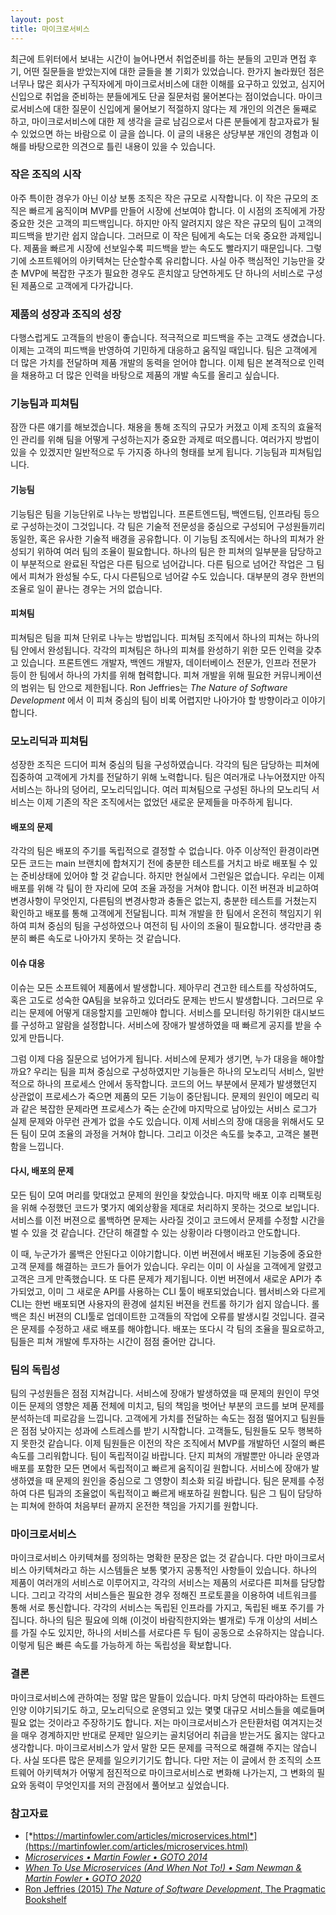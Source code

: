 ```yaml
---
layout: post
title: 마이크로서비스
---
```

최근에 트위터에서 보내는 시간이 늘어나면서 취업준비를 하는 분들의 고민과 면접 후기, 어떤 질문들을 받았는지에 대한 글들을 볼 기회가 있었습니다. 한가지 놀라웠던 점은 너무나 많은 회사가 구직자에게 마이크로서비스에 대한 이해를 요구하고 있었고, 심지어 신입으로 취업을 준비하는 분들에게도 단골 질문처럼 물어본다는 점이었습니다. 마이크로서비스에 대한 질문이 신입에게 물어보기 적절하지 않다는 제 개인의 의견은 둘째로 하고, 마이크로서비스에 대한 제 생각을 글로 남김으로서 다른 분들에게 참고자료가 될 수 있었으면 하는 바람으로 이 글을 씁니다. 이 글의 내용은 상당부분 개인의 경험과 이해를 바탕으로한 의견으로 틀린 내용이 있을 수 있습니다.

### 작은 조직의 시작
아주 특이한 경우가 아닌 이상 보통 조직은 작은 규모로 시작합니다. 이 작은 규모의 조직은 빠르게 움직이며 MVP를 만들어 시장에 선보여야 합니다. 이 시점의 조직에게 가장 중요한 것은 고객의 피드백입니다. 하지만 아직 알려지지 않은 작은 규모의 팀이 고객의 피드백을 받기란 쉽지 않습니다. 그러므로 이 작은 팀에게 속도는 더욱 중요한 과제입니다. 제품을 빠르게 시장에 선보일수록 피드백을 받는 속도도 빨라지기 때문입니다. 그렇기에 소프트웨어의 아키텍쳐는 단순할수록 유리합니다. 사실 아주 핵심적인 기능만을 갖춘 MVP에 복잡한 구조가 필요한 경우도 흔치않고 당연하게도 단 하나의 서비스로 구성된 제품으로 고객에게 다가갑니다.

### 제품의 성장과 조직의 성장
다행스럽게도 고객들의 반응이 좋습니다. 적극적으로 피드백을 주는 고객도 생겼습니다. 이제는 고객의 피드백을 반영하여 기민하게 대응하고 움직일 때입니다. 팀은 고객에게 더 많은 가치를 전달하며 제품 개발의 동력을 얻어야 합니다. 이제 팀은 본격적으로 인력을 채용하고 더 많은 인력을 바탕으로 제품의 개발 속도를 올리고 싶습니다.

### 기능팀과 피쳐팀
잠깐 다른 얘기를 해보겠습니다. 채용을 통해 조직의 규모가 커졌고 이제 조직의 효율적인 관리를 위해 팀을 어떻게 구성하는지가 중요한 과제로 떠오릅니다. 여러가지 방법이 있을 수 있겠지만 일반적으로 두 가지중 하나의 형태를 보게 됩니다. 기능팀과 피쳐팀입니다.

#### 기능팀
기능팀은 팀을 기능단위로 나누는 방법입니다. 프론트엔드팀, 백엔드팀, 인프라팀 등으로 구성하는것이 그것입니다. 각 팀은 기술적 전문성을 중심으로 구성되어 구성원들끼리 동일한, 혹은 유사한 기술적 배경을 공유합니다. 이 기능팀 조직에서는 하나의 피쳐가 완성되기 위하여 여러 팀의 조율이 필요합니다. 하나의 팀은 한 피쳐의 일부분을 담당하고 이 부분적으로 완료된 작업은 다른 팀으로 넘어갑니다. 다른 팀으로 넘어간 작업은 그 팀에서 피쳐가 완성될 수도, 다시 다른팀으로 넘어갈 수도 있습니다. 대부분의 경우 한번의 조율로 일이 끝나는 경우는 거의 없습니다.

#### 피쳐팀
피쳐팀은 팀을 피쳐 단위로 나누는 방법입니다. 피쳐팀 조직에서 하나의 피쳐는 하나의 팀 안에서 완성됩니다. 각각의 피쳐팀은 하나의 피쳐를 완성하기 위한 모든 인력을 갖추고 있습니다. 프론트엔드 개발자, 백엔드 개발자, 데이터베이스 전문가, 인프라 전문가 등이 한 팀에서 하나의 가치를 위해 협력합니다. 피쳐 개발을 위해 필요한 커뮤니케이션의 범위는 팀 안으로 제한됩니다. Ron Jeffries는 *The Nature of Software Development* 에서 이 피쳐 중심의 팀이 비록 어렵지만 나아가야 할 방향이라고 이야기합니다. 

### 모노리딕과 피쳐팀
성장한 조직은 드디어 피쳐 중심의 팀을 구성하였습니다. 각각의 팀은 담당하는 피쳐에 집중하여 고객에게 가치를 전달하기 위해 노력합니다. 팀은 여러개로 나누어졌지만 아직 서비스는 하나의 덩어리, 모노리딕입니다. 여러 피쳐팀으로 구성된 하나의 모노리딕 서비스는 이제 기존의 작은 조직에서는 없었던 새로운 문제들을 마주하게 됩니다.

#### 배포의 문제
각각의 팀은 배포의 주기를 독립적으로 결정할 수 없습니다. 아주 이상적인 환경이라면 모든 코드는 main 브랜치에 합쳐지기 전에 충분한 테스트를 거치고 바로 배포될 수 있는 준비상태에 있어야 할 것 같습니다. 하지만 현실에서 그런일은 없습니다. 우리는 이제 배포를 위해 각 팀이 한 자리에 모여 조율 과정을 거쳐야 합니다. 이전 버젼과 비교하여 변경사항이 무엇인지, 다른팀의 변경사항과 충돌은 없는지, 충분한 테스트를 거쳤는지 확인하고 배포를 통해 고객에게 전달됩니다. 피쳐 개발을 한 팀에서 온전히 책임지기 위하여 피쳐 중심의 팀을 구성하였으나 여전히 팀 사이의 조율이 필요합니다. 생각만큼 충분히 빠른 속도로 나아가지 못하는 것 같습니다.

#### 이슈 대응
이슈는 모든 소프트웨어 제품에서 발생합니다. 제아무리 견고한 테스트를 작성하여도, 혹은 고도로 성숙한 QA팀을 보유하고 있더라도 문제는 반드시 발생합니다. 그러므로 우리는 문제에 어떻게 대응할지를 고민해야 합니다. 서비스를 모니터링 하기위한 대시보드를 구성하고 알람을 설정합니다. 서비스에 장애가 발생하였을 때 빠르게 공지를 받을 수 있게 만듭니다.

그럼 이제 다음 질문으로 넘어가게 됩니다. 서비스에 문제가 생기면, 누가 대응을 해야할까요? 우리는 팀을 피쳐 중심으로 구성하였지만 기능들은 하나의 모노리딕 서비스, 일반적으로 하나의 프로세스 안에서 동작합니다. 코드의 어느 부분에서 문제가 발생했던지 상관없이 프로세스가 죽으면 제품의 모든 기능이 중단됩니다. 문제의 원인이 메모리 릭과 같은 복잡한 문제라면 프로세스가 죽는 순간에 마지막으로 남아있는 서비스 로그가 실제 문제와 아무런 관계가 없을 수도 있습니다. 이제 서비스의 장애 대응을 위해서도 모든 팀이 모여 조율의 과정을 거쳐야 합니다. 그리고 이것은 속도를 늦추고, 고객은 불편함을 느낍니다.

#### 다시, 배포의 문제
모든 팀이 모여 머리를 맞대었고 문제의 원인을 찾았습니다. 마지막 배포 이후 리팩토링을 위해 수정했던 코드가 몇가지 예외상황을 제대로 처리하지 못하는 것으로 보입니다. 서비스를 이전 버젼으로 롤백하면 문제는 사라질 것이고 코드에서 문제를 수정할 시간을 벌 수 있을 것 같습니다. 간단히 해결할 수 있는 상황이라 다행이라고 안도합니다.

이 때, 누군가가 롤백은 안된다고 이야기합니다. 이번 버젼에서 배포된 기능중에 중요한 고객 문제를 해결하는 코드가 들어가 있습니다. 우리는 이미 이 사실을 고객에게 알렸고 고객은 크게 만족했습니다. 또 다른 문제가 제기됩니다. 이번 버젼에서 새로운 API가 추가되었고, 이미 그 새로운 API를 사용하는 CLI 툴이 배포되었습니다. 웹서비스와 다르게 CLI는 한번 배포되면 사용자의 환경에 설치된 버젼을 컨트롤 하기가 쉽지 않습니다. 롤백은 최신 버젼의 CLI툴로 업데이트한 고객들의 작업에 오류를 발생시킬 것입니다. 결국은 문제를 수정하고 새로 배포를 해야합니다. 배포는 또다시 각 팀의 조율을 필요로하고, 팀들은 피쳐 개발에 투자하는 시간이 점점 줄어만 갑니다.

### 팀의 독립성
팀의 구성원들은 점점 지쳐갑니다. 서비스에 장애가 발생하였을 때 문제의 원인이 무엇이든 문제의 영향은 제품 전체에 미치고, 팀의 책임을 벗어난 부분의 코드를 보며 문제를 분석하는데 피로감을 느낍니다. 고객에게 가치를 전달하는 속도는 점점 떨어지고 팀원들은 점점 낮아지는 성과에 스트레스를 받기 시작합니다. 고객들도, 팀원들도 모두 행복하지 못한것 같습니다. 이제 팀원들은 이전의 작은 조직에서 MVP를 개발하던 시절의 빠른 속도를 그리워합니다. 팀이 독립적이길 바랍니다. 단지 피쳐의 개발뿐만 아니라 운영과 배포를 포함한 모든 면에서 독립적이고 빠르게 움직이길 원합니다. 서비스에 장애가 발생하였을 때 문제의 원인을 중심으로 그 영향이 최소화 되길 바랍니다. 팀은 문제를 수정하여 다른 팀과의 조율없이 독립적이고 빠르게 배포하길 원합니다. 팀은 그 팀이 담당하는 피쳐에 한하여 처음부터 끝까지 온전한 책임을 가지기를 원합니다.

### 마이크로서비스
마이크로서비스 아키텍쳐를 정의하는 명확한 문장은 없는 것 같습니다. 다만 마이크로서비스 아키텍쳐라고 하는 시스템들은 보통 몇가지 공통적인 사항들이 있습니다. 하나의 제품이 여러개의 서비스로 이루어지고, 각각의 서비스는 제품의 서로다른 피쳐를 담당합니다. 그리고 각각의 서비스들은 필요한 경우 정해진 프로토콜을 이용하여 네트워크를 통해 서로 통신합니다. 각각의 서비스는 독립된 인프라를 가지고, 독립된 배포 주기를 가집니다. 하나의 팀은 필요에 의해 (이것이 바람직한지와는 별개로) 두개 이상의 서비스를 가질 수도 있지만, 하나의 서비스를 서로다른 두 팀이 공동으로 소유하지는 않습니다. 이렇게 팀은 빠른 속도를 가능하게 하는 독립성을 확보합니다.

### 결론
마이크로서비스에 관하여는 정말 많은 말들이 있습니다. 마치 당연히 따라야하는 트렌드인양 이야기되기도 하고, 모노리딕으로 운영되고 있는 몇몇 대규모 서비스들을 예로들며 필요 없는 것이라고 주장하기도 합니다. 저는 마이크로서비스가 은탄환처럼 여겨지는것을 매우 경계하지만 반대로 문제만 일으키는 골치덩어리 취급을 받는거도 옳지는 않다고 생각합니다. 마이크로서비스가 앞서 말한 모든 문제를 극적으로 해결해 주지는 않습니다. 사실 또다른 많은 문제를 일으키기기도 합니다. 다만 저는 이 글에서 한 조직의 소프트웨어 아키텍쳐가 어떻게 점진적으로 마이크로서비스로 변화해 나가는지, 그 변화의 필요와 동력이 무엇인지를 저의 관점에서 풀어보고 싶었습니다.

### 참고자료
 - [*https://martinfowler.com/articles/microservices.html*](https://martinfowler.com/articles/microservices.html)
 - [*Microservices • Martin Fowler • GOTO 2014*](https://youtu.be/wgdBVIX9ifA)
 - [*When To Use Microservices (And When Not To!) • Sam Newman & Martin Fowler • GOTO 2020*](https://youtu.be/GBTdnfD6s5Q)
 - [Ron Jeffries (2015) *The Nature of Software Development*, The Pragmatic Bookshelf](https://pragprog.com/titles/rjnsd/the-nature-of-software-development/)